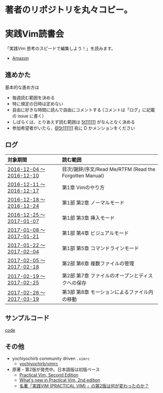 # 著者のリポジトリを丸々コピー。


# 実践Vim読書会

「実践Vim 思考のスピードで編集しよう！」を読みます。

- [Amazon](https://www.amazon.co.jp/dp/B00HWLJI3U)


## 進めかた

基本的な進め方は

- 毎週読む範囲を決める
- 特に規定の日時は定めない
- 自由に好きな時間に読んで自由にコメントする (コメントは「ログ」に記載の issue に書く)
- しばらくは、とりあえず読む範囲は [5t111111](https://github.com/5t111111) がなんとなく決める
- 参加希望者がいたら、[@5t111111](https://twitter.com/5t111111) 宛に D かメンションをください


## ログ

| 対象期間                                                                 | 読む範囲                                                |
| :--                                                                      | :--                                                     |
| [2016-12-04 〜 2016-12-10](https://github.com/yochiyochirb/vim/issues/1) | 目次/謝辞/序文/Read Me/RTFM (Read the Forgotten Manual) |
| [2016-12-11 〜 2016-12-17](https://github.com/yochiyochirb/vim/issues/2) | 第1章 Vimのやり方                                       |
| [2016-12-18 〜 2016-12-24](https://github.com/yochiyochirb/vim/issues/3) | 第1部 第2章 ノーマルモード                              |
| [2016-12-25 〜 2017-01-07](https://github.com/yochiyochirb/vim/issues/4) | 第1部 第3章 挿入モード                                  |
| [2017-01-08 〜 2017-01-21](https://github.com/yochiyochirb/vim/issues/5) | 第1部 第4章 ビジュアルモード                            |
| [2017-01-22 〜 2017-02-04](https://github.com/yochiyochirb/vim/issues/6) | 第1部 第5章 コマンドラインモード                        |
| [2017-02-05 〜 2017-02-18](https://github.com/yochiyochirb/vim/issues/7) | 第2部 第6章 複数ファイルの管理                          |
| [2017-02-19 〜 2017-02-25](https://github.com/yochiyochirb/vim/issues/8) | 第2部 第7章 ファイルのオープンとディスクへの保存                         |
| [2017-02-26 〜 2017-03-19](https://github.com/yochiyochirb/vim/issues/9) | 第3部 第8章 モーションによるファイル内の移動                         |

## サンプルコード

[code](https://github.com/yochiyochirb/practical-vim/tree/master/code)

## その他

- yochiyochirb community driven `.vimrc`
  - [yochiyochirb/vimrc](https://github.com/yochiyochirb/vimrc)
- 原著 - 第2版が発売中。日本語版は初版ベース
  - [Practical Vim, Second Edition](https://pragprog.com/book/dnvim2/practical-vim-second-edition)
  - [What's new in Practical Vim, 2nd edition](http://vimcasts.org/blog/2015/11/whats-new-in-practical-vim-2nd-edition/)
  - [名著「実践VIM (PRACTICAL VIM) 」の第2版は何が変わったのか？](http://thebrews.info/名著「実践vim-practical-vim-」の第2版は何が変わったのか？/)
